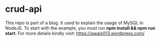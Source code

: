 # crud-api

This repo is part of a blog. It used to explain the usage of MySQL in NodeJS. To start with the example, you must run **npm install && npm run start**. For more details kindly visit: https://awais013.wordpress.com/
